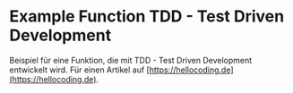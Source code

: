 # Example Function TDD - Test Driven Development

Beispiel für eine Funktion, die mit TDD - Test Driven Development entwickelt wird. Für einen Artikel auf [https://hellocoding.de](https://hellocoding.de).

